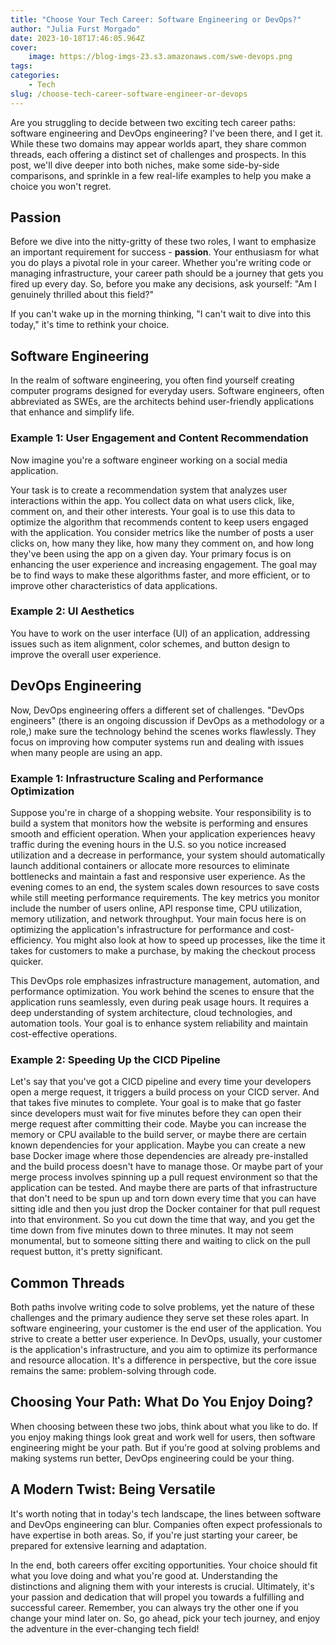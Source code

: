 ```yaml
---
title: "Choose Your Tech Career: Software Engineering or DevOps?"
author: "Julia Furst Morgado"
date: 2023-10-18T17:46:05.964Z
cover:
    image: https://blog-imgs-23.s3.amazonaws.com/swe-devops.png
tags: 
categories: 
    - Tech
slug: /choose-tech-career-software-engineer-or-devops
---
```


Are you struggling to decide between two exciting tech career paths: software engineering and DevOps engineering? I've been there, and I get it. While these two domains may appear worlds apart, they share common threads, each offering a distinct set of challenges and prospects. In this post, we'll dive deeper into both niches, make some side-by-side comparisons, and sprinkle in a few real-life examples to help you make a choice you won't regret.

## Passion

Before we dive into the nitty-gritty of these two roles, I want to emphasize an important requirement for success - **passion**. Your enthusiasm for what you do plays a pivotal role in your career. Whether you're writing code or managing infrastructure, your career path should be a journey that gets you fired up every day. So, before you make any decisions, ask yourself: "Am I genuinely thrilled about this field?" 

If you can't wake up in the morning thinking, "I can't wait to dive into this today," it's time to rethink your choice.

## Software Engineering

In the realm of software engineering, you often find yourself creating computer programs designed for everyday users. Software engineers, often abbreviated as SWEs, are the architects behind user-friendly applications that enhance and simplify life.

### Example 1: User Engagement and Content Recommendation

Now imagine you're a software engineer working on a social media application. 

Your task is to create a recommendation system that analyzes user interactions within the app. You collect data on what users click, like, comment on, and their other interests. Your goal is to use this data to optimize the algorithm that recommends content to keep users engaged with the application. You consider metrics like the number of posts a user clicks on, how many they like, how many they comment on, and how long they've been using the app on a given day. Your primary focus is on enhancing the user experience and increasing engagement. The goal may be to find ways to make these algorithms faster, and more efficient, or to improve other characteristics of data applications. 

### Example 2: UI Aesthetics

You have to work on the user interface (UI) of an application, addressing issues such as item alignment, color schemes, and button design to improve the overall user experience.

## DevOps Engineering

Now, DevOps engineering offers a different set of challenges. "DevOps engineers" (there is an ongoing discussion if DevOps as a methodology or a role,) make sure the technology behind the scenes works flawlessly. They focus on improving how computer systems run and dealing with issues when many people are using an app.

### Example 1: Infrastructure Scaling and Performance Optimization

Suppose you're in charge of a shopping website. Your responsibility is to build a system that monitors how the website is performing and ensures smooth and efficient operation. When your application experiences heavy traffic during the evening hours in the U.S. so you notice increased utilization and a decrease in performance, your system should automatically launch additional containers or allocate more resources to eliminate bottlenecks and maintain a fast and responsive user experience. As the evening comes to an end, the system scales down resources to save costs while still meeting performance requirements. The key metrics you monitor include the number of users online, API response time, CPU utilization, memory utilization, and network throughput. Your main focus here is on optimizing the application's infrastructure for performance and cost-efficiency. You might also look at how to speed up processes, like the time it takes for customers to make a purchase, by making the checkout process quicker.

This DevOps role emphasizes infrastructure management, automation, and performance optimization. You work behind the scenes to ensure that the application runs seamlessly, even during peak usage hours. It requires a deep understanding of system architecture, cloud technologies, and automation tools. Your goal is to enhance system reliability and maintain cost-effective operations.


### Example 2: Speeding Up the CICD Pipeline

Let's say that you've got a CICD pipeline and every time your developers open a merge request, it triggers a build process on your CICD server. And that takes five minutes to complete. Your goal is to make that go faster since developers must wait for five minutes before they can open their merge request after committing their code. Maybe you can increase the memory or CPU available to the build server, or maybe there are certain known dependencies for your application. Maybe you can create a new base Docker image where those dependencies are already pre-installed and the build process doesn't have to manage those. Or maybe part of your merge process involves spinning up a pull request environment so that the application can be tested. And maybe there are parts of that infrastructure that don't need to be spun up and torn down every time that you can have sitting idle and then you just drop the Docker container for that pull request into that environment. So you cut down the time that way, and you get the time down from five minutes down to three minutes. It may not seem monumental, but to someone sitting there and waiting to click on the pull request button, it's pretty significant.

## Common Threads

Both paths involve writing code to solve problems, yet the nature of these challenges and the primary audience they serve set these roles apart. 
In software engineering, your customer is the end user of the application. You strive to create a better user experience. In DevOps, usually, your customer is the application's infrastructure, and you aim to optimize its performance and resource allocation. It's a difference in perspective, but the core issue remains the same: problem-solving through code.

## Choosing Your Path: What Do You Enjoy Doing?

When choosing between these two jobs, think about what you like to do. If you enjoy making things look great and work well for users, then software engineering might be your path. But if you're good at solving problems and making systems run better, DevOps engineering could be your thing.

## A Modern Twist: Being Versatile

It's worth noting that in today's tech landscape, the lines between software and DevOps engineering can blur. Companies often expect professionals to have expertise in both areas. So, if you're just starting your career, be prepared for extensive learning and adaptation.

In the end, both careers offer exciting opportunities. Your choice should fit what you love doing and what you're good at. Understanding the distinctions and aligning them with your interests is crucial. Ultimately, it's your passion and dedication that will propel you towards a fulfilling and successful career. Remember, you can always try the other one if you change your mind later on. So, go ahead, pick your tech journey, and enjoy the adventure in the ever-changing tech field!